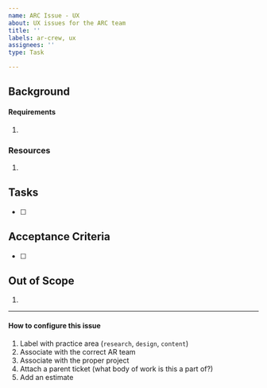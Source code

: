 ```yaml
---
name: ARC Issue - UX
about: UX issues for the ARC team
title: ''
labels: ar-crew, ux
assignees: ''
type: Task

---
```


## Background
<!-- What background/context has led to this work?  What problem are we trying to solve? -->

#### Requirements
1. 

### Resources
1. 

## Tasks
<!-- What steps are required to get to the Acceptance Criteria? -->
- [ ]

## Acceptance Criteria
<!-- What will be created or happen as a result of this? -->
- [ ] 

## Out of Scope
1. 

---
#### How to configure this issue
1. Label with practice area (`research`, `design`, `content`)
2. Associate with the correct AR team
3. Associate with the proper project
1. Attach a parent ticket (what body of work is this a part of?)
5. Add an estimate
